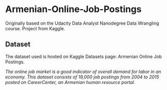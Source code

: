 # Armenian-Online-Job-Postings
Originally based on the Udacity Data Analyst Nanodegree Data Wrangling course. Project from Kaggle.


## Dataset
The dataset used is hosted on Kaggle Datasets page: Armenian Online Job Postings.

*The online job market is a good indicator of overall demand for labor in an economy. This dataset consists of 19,000 job postings from 2004 to 2015 posted on CareerCenter, an Armenian human resource portal.*
